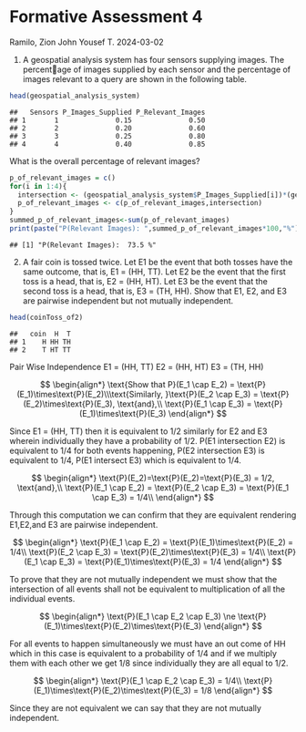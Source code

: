 Formative Assessment 4
================
Ramilo, Zion John Yousef T.
2024-03-02

1.  A geospatial analysis system has four sensors supplying images. The
    percentage of images supplied by each sensor and the percentage of
    images relevant to a query are shown in the following table.

``` r
head(geospatial_analysis_system)
```

    ##   Sensors P_Images_Supplied P_Relevant_Images
    ## 1       1              0.15              0.50
    ## 2       2              0.20              0.60
    ## 3       3              0.25              0.80
    ## 4       4              0.40              0.85

What is the overall percentage of relevant images?

``` r
p_of_relevant_images = c()
for(i in 1:4){
  intersection <- (geospatial_analysis_system$P_Images_Supplied[i])*(geospatial_analysis_system$P_Relevant_Images[i])
  p_of_relevant_images <- c(p_of_relevant_images,intersection)
}
summed_p_of_relevant_images<-sum(p_of_relevant_images)
print(paste("P(Relevant Images): ",summed_p_of_relevant_images*100,"%"))
```

    ## [1] "P(Relevant Images):  73.5 %"

2.  A fair coin is tossed twice. Let E1 be the event that both tosses
    have the same outcome, that is, E1 = (HH, TT). Let E2 be the event
    that the first toss is a head, that is, E2 = (HH, HT). Let E3 be the
    event that the second toss is a head, that is, E3 = (TH, HH). Show
    that E1, E2, and E3 are pairwise independent but not mutually
    independent.

``` r
head(coinToss_of2)
```

    ##   coin  H  T
    ## 1    H HH TH
    ## 2    T HT TT

Pair Wise Independence E1 = (HH, TT) E2 = (HH, HT) E3 = (TH, HH)

$$
\begin{align*}
\text{Show that P}(E_1 \cap E_2) = \text{P}(E_1)\times\text{P}(E_2)\\\text{Similarly, }\text{P}(E_2 \cap E_3) = \text{P}(E_2)\times\text{P}(E_3), \text{and},\\
\text{P}(E_1 \cap E_3) = \text{P}(E_1)\times\text{P}(E_3)
\end{align*}
$$ 

Since E1 = (HH, TT) then it is equivalent to 1/2 similarly for E2 and
E3 wherein individually they have a probability of 1/2. P(E1
intersection E2) is equivalent to 1/4 for both events happening, P(E2
intersection E3) is equivalent to 1/4, P(E1 intersect E3) which is
equivalent to 1/4. 

$$
\begin{align*}
\text{P}(E_2)=\text{P}(E_2)=\text{P}(E_3) = 1/2, \text{and},\\
\text{P}(E_1 \cap E_2) = \text{P}(E_2 \cap E_3) = \text{P}(E_1 \cap E_3) = 1/4\\
\end{align*}
$$

Through this computation we can confirm that they are equivalent
rendering E1,E2,and E3 are pairwise independent.

$$
\begin{align*}
\text{P}(E_1 \cap E_2) = \text{P}(E_1)\times\text{P}(E_2) = 1/4\\
\text{P}(E_2 \cap E_3) = \text{P}(E_2)\times\text{P}(E_3) = 1/4\\
\text{P}(E_1 \cap E_3) = \text{P}(E_1)\times\text{P}(E_3) = 1/4
\end{align*}
$$

To prove that they are not mutually independent we must show that the
intersection of all events shall not be equivalent to multiplication of
all the individual events. 

$$
\begin{align*}
\text{P}(E_1 \cap E_2 \cap E_3) \ne \text{P}(E_1)\times\text{P}(E_2)\times\text{P}(E_3)
\end{align*}
$$

For all events to happen simultaneously we must have an out come of
HH which in this case is equivalent to a probability of 1/4 and if we
multiply them with each other we get 1/8 since individually they are all
equal to 1/2.

$$
\begin{align*}
\text{P}(E_1 \cap E_2 \cap E_3) = 1/4\\ \text{P}(E_1)\times\text{P}(E_2)\times\text{P}(E_3) = 1/8
\end{align*}
$$

Since they are not equivalent we can say that they are not mutually
independent.
